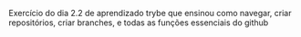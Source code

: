 Exercício do dia 2.2 de aprendizado trybe que ensinou como navegar, criar repositórios, criar branches, e todas as funções essenciais do github
